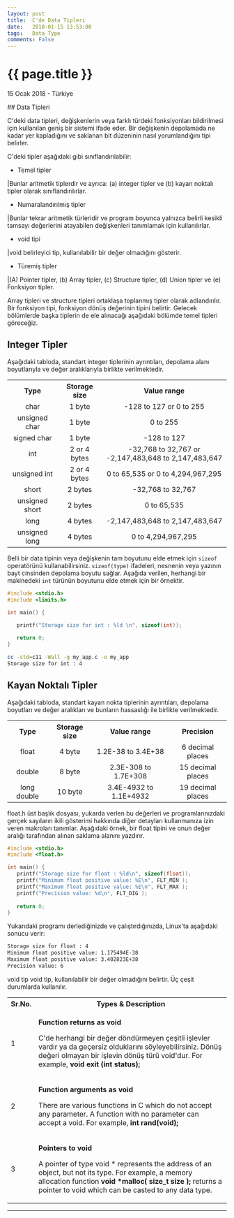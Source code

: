 ```yaml
---
layout: post
title:  C'de Data Tipleri
date:   2018-01-15 13:53:00
tags:   Data Type
comments: False
---
```


{{ page.title }}
================

<p class="meta">15 Ocak 2018 - Türkiye</p>
## Data Tipleri

C'deki data tipleri, değişkenlerin veya farklı türdeki fonksiyonları bildirilmesi için kullanılan geniş bir sistemi ifade eder. Bir değişkenin depolamada ne kadar yer kapladığını ve saklanan bit düzeninin nasıl yorumlandığını tipi belirler.

C'deki tipler aşağıdaki gibi sınıflandırılabilir:

- Temel tipler

|Bunlar aritmetik tiplerdir ve ayrıca: (a) integer tipler ve (b) kayan noktalı tipler olarak sınıflandırılırlar.

- Numaralandırılmış tipler

|Bunlar tekrar aritmetik türleridir ve program boyunca yalnızca belirli kesikli tamsayı değerlerini atayabilen değişkenleri tanımlamak için kullanılırlar.

- void tipi

|void belirleyici tip, kullanılabilir bir değer olmadığını gösterir.

- Türemiş tipler

|(A) Pointer tipler, (b) Array tipler, (c) Structure tipler, (d) Union tipler ve (e) Fonksiyon tipler.

Array tipleri ve structure tipleri ortaklaşa toplanmış tipler olarak adlandırılır. Bir fonksiyon tipi, fonksiyon dönüş değerinin tipini belirtir. Gelecek bölümlerde başka tiplerin de ele alınacağı aşağıdaki bölümde temel tipleri göreceğiz.

## Integer Tipler

Aşağıdaki tabloda, standart integer tiplerinin ayrıntıları, depolama alanı boyutlarıyla ve değer aralıklarıyla birlikte verilmektedir.

<table style="text-align:center;" class="table table-bordered">
<tr>
<th style="width:23%;text-align:center;">Type</th>
<th style="width:20%;text-align:center;">Storage size</th>
<th style="text-align:center;">Value range</th>
</tr>
<tr>
<td>char</td>
<td>1 byte</td>
<td>-128 to 127 or 0 to 255</td>
</tr>
<tr>
<td>unsigned char</td>
<td>1 byte</td>
<td>0 to 255</td>
</tr>
<tr>
<td>signed char</td>
<td>1 byte</td>
<td>-128 to 127</td>
</tr>
<tr>
<td style="vertical-align:middle;">int</td>
<td style="vertical-align:middle;">2 or 4 bytes</td>
<td>-32,768 to 32,767 or -2,147,483,648 to 2,147,483,647</td>
</tr>
<tr>
<td>unsigned int</td>
<td>2 or 4 bytes</td>
<td>0 to 65,535 or 0 to 4,294,967,295</td>
</tr>
<tr>
<td>short</td>
<td>2 bytes</td>
<td>-32,768 to 32,767</td>
</tr>
<tr>
<td>unsigned short</td>
<td>2 bytes</td>
<td>0 to 65,535</td>
</tr>
<tr>
<td>long</td>
<td>4 bytes</td>
<td>-2,147,483,648 to 2,147,483,647</td>
</tr>
<tr>
<td>unsigned long</td>
<td>4 bytes</td>
<td>0 to 4,294,967,295</td>
</tr>
</table>

Belli bir data tipinin veya değişkenin tam boyutunu elde etmek için ```sizeof``` operatörünü kullanabilirsiniz. ```sizeof(type)``` ifadeleri, nesnenin veya yazının bayt cinsinden depolama boyutu sağlar. Aşağıda verilen, herhangi bir makinedeki ```int``` türünün boyutunu elde etmek için bir örnektir.

~~~c
#include <stdio.h>
#include <limits.h>

int main() {

   printf("Storage size for int : %ld \n", sizeof(int));
   
   return 0;
}
~~~

~~~bash
cc -std=c11 -Wall -g my_app.c -o my_app
Storage size for int : 4
~~~

## Kayan Noktalı Tipler

Aşağıdaki tabloda, standart kayan nokta tiplerinin ayrıntıları, depolama boyutları ve değer aralıkları ve bunların hassaslığı ile birlikte verilmektedir.

<table style="text-align:center;" class="table table-bordered">
<tr>
<th style="text-align:center;">Type</th>
<th style="text-align:center;">Storage size</th>
<th style="text-align:center;">Value range</th>
<th style="text-align:center;">Precision</th>
</tr>
<tr>
<td>float</td>
<td>4 byte</td>
<td>1.2E-38 to 3.4E+38</td>
<td>6 decimal places</td>
</tr>
<tr>
<td>double</td>
<td>8 byte</td>
<td>2.3E-308 to 1.7E+308</td>
<td>15 decimal places</td>
</tr>
<tr>
<td>long double</td>
<td>10 byte</td>
<td>3.4E-4932 to 1.1E+4932</td>
<td>19 decimal places</td>
</tr>
</table>

float.h üst başlık dosyası, yukarda verlen bu değerleri ve programlarınızdaki gerçek sayıların ikili gösterimi hakkında diğer detayları kullanmanıza izin veren makroları tanımlar. Aşağıdaki örnek, bir float tipini ve onun değer aralığı tarafından alınan saklama alanını yazdırır.

~~~c
#include <stdio.h>
#include <float.h>

int main() {
   printf("Storage size for float : %ld\n", sizeof(float));
   printf("Minimum float positive value: %E\n", FLT_MIN );
   printf("Maximum float positive value: %E\n", FLT_MAX );
   printf("Precision value: %d\n", FLT_DIG );
   
   return 0;
}
~~~

Yukarıdaki programı derlediğinizde ve çalıştırdığınızda, Linux'ta aşağıdaki sonucu verir:

~~~bash
Storage size for float : 4
Minimum float positive value: 1.175494E-38
Maximum float positive value: 3.402823E+38
Precision value: 6
~~~


void tip
void tip, kullanılabilir bir değer olmadığını belirtir. Üç çeşit durumlarda kullanılır.

<table class="table table-bordered">
<tr>
<th style="text-align:center;">Sr.No.</th>
<th style="text-align:center;">Types &amp; Description</th>
</tr>
<tr>
<td class="ts">1</td>
<td><p><b>Function returns as void</b></p>
<p>C'de herhangi bir değer döndürmeyen çeşitli işlevler vardır ya da geçersiz olduklarını söyleyebilirsiniz. Dönüş değeri olmayan bir işlevin dönüş türü void'dur. For example, <b>void exit (int status);</b></p>
</td>
</tr>
<tr>
<td class="ts">2</td>
<td><p><b>Function arguments as void</b></p>
<p>There are various functions in C which do not accept any parameter. A function with no parameter can accept a void. For example, <b>int rand(void);</b></p>
</td>
</tr>
<tr>
<td class="ts">3</td>
<td><p><b>Pointers to void</b></p>
<p>A pointer of type void * represents the address of an object, but not its type. For example, a memory allocation function <b>void *malloc( size_t size );</b> returns a pointer to void which can be casted to any data type.</p>
</td>
</tr>
</table>



* * *
